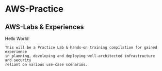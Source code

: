 # AWS-Practice
## AWS-Labs & Experiences

Hello World!
```text
This will be a Practice Lab & hands-on training compilation for gained experience 
in planning, developing and deploying well-architected infrastructure and security 
reliant on various use-case scenarios.
```
